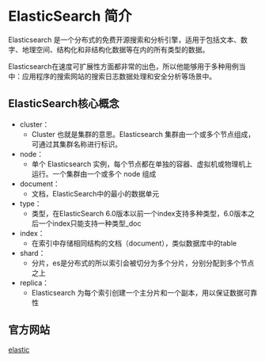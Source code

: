 # ElasticSearch 简介

Elasticsearch 是一个分布式的免费开源搜索和分析引擎，适用于包括文本、数字、地理空间、结构化和非结构化数据等在内的所有类型的数据。

Elasticsearch在速度可扩展性方面都非常的出色，所以他能够用于多种用例当中：应用程序的搜索网站的搜索日志数据处理和安全分析等场景中。

## ElasticSearch核心概念

- cluster：
    - Cluster 也就是集群的意思。Elasticsearch 集群由一个或多个节点组成，可通过其集群名称进行标识。
- node：
    - 单个 Elasticsearch 实例，每个节点都在单独的容器、虚拟机或物理机上运行。一个集群由一个或多个 node 组成
- document：
    - 文档，ElasticSearch中的最小的数据单元
- type：
    - 类型，在ElasticSearch 6.0版本以前一个index支持多种类型，6.0版本之后一个index只能支持一种类型_doc
- index：
    - 在索引中存储相同结构的文档（document），类似数据库中的table
- shard：
    - 分片，es是分布式的所以索引会被切分为多个分片，分别分配到多个节点之上
- replica：
    - Elasticsearch 为每个索引创建一个主分片和一个副本，用以保证数据可靠性

## 官方网站

[elastic](https://www.elastic.co/)




